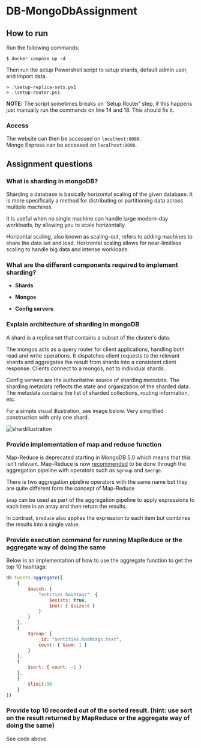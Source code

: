 # DB-MongoDbAssignment

## How to run
Run the following commands:
```
$ docker compose up -d
```

Then run the setup Powershell script to setup shards, default admin user, and import data.
```
> .\setup-replica-sets.ps1
> .\setup-router.ps1
```

**NOTE:** The script sometimes breaks on 'Setup Router' step, if this happens just manually run the commands on line 14 and 18. This should fix it.

### Access

The website can then be accessed on `localhost:8080`. </br>
Mongo Express can be accessed on `localhost:8090`.

## Assignment questions
### What is sharding in mongoDB?
Sharding a database is basically horizontal scaling of the given database. It is more specifically a method for distributing or partitioning data across multiple machines.

It is useful when no single machine can handle large modern-day workloads, by allowing you to scale horizontally.

Horizontal scaling, also known as scaling-out, refers to adding machines to share the data set and load. Horizontal scaling allows for near-limitless scaling to handle big data and intense workloads.

### What are the different components required to implement sharding?
- **Shards**

- **Mongos**

- **Config servers**

### Explain architecture of sharding in mongoDB
A shard is a replica set that contains a subset of the cluster’s data.

The mongos acts as a query router for client applications, handling both read and write operations. It dispatches client requests to the relevant shards and aggregates the result from shards into a consistent client response. Clients connect to a mongos, not to individual shards.

Config servers are the authoritative source of sharding metadata. The sharding metadata reflects the state and organization of the sharded data. The metadata contains the list of sharded collections, routing information, etc.

For a simple visual illustration, see image below. Very simplified construction with only one shard.

![shardillustration](https://webimages.mongodb.com/_com_assets/cms/kyc08hm61who5ts6t-image4.png?auto=format%252Ccompress)

### Provide implementation of map and reduce function
Map-Reduce is deprecated starting in MongoDB 5.0 which means that this isn’t relevant. Map-Reduce is now [recommended](https://www.mongodb.com/docs/manual/reference/map-reduce-to-aggregation-pipeline/) to be done through the aggregation pipeline with operators such as `$group` and `$merge`.

There is two aggregation pipeline operators with the same name but they are quite different form the concept of Map-Reduce

`$map` can be used as part of the aggregation pipeline to apply expressions to each item in an array and then return the results.

In contrast, `$reduce` also applies the expression to each item but combines the results into a single value.

###  Provide execution command for running MapReduce or the aggregate way of doing the same
Below is an implementation of how to use the aggregate function to get the top 10 hashtags:
```javascript
db.tweets.aggregate([
    {
        $match: { 
            "entities.hashtags": { 
                $exists: true, 
                $not: { $size:0 }
            }
        }
    },
    {
        $group: {
            _id: "$entities.hashtags.text", 
            count: { $sum: 1 }
        }
    },
    { 
        $sort: { count: -1 }
    },
    {
        $limit:10
    }
])
```

### Provide top 10 recorded out of the sorted result. (hint: use sort on the result returned by MapReduce or the aggregate way of doing the same)
See code above.